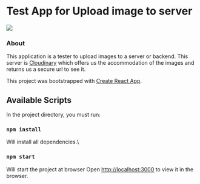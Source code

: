 # Test App for Upload image to server


<img src="https://res.cloudinary.com/dr9shic8v/image/upload/v1621880630/tihflt5qy9exsre15icr.png" />


###  About
This application is a tester to upload images to a server or backend. This server is [Cloudinary](https://cloudinary.com/) which offers us the accommodation of the images 
and returns us a secure url to see it.


This project was bootstrapped with [Create React App](https://github.com/facebook/create-react-app).

## Available Scripts

In the project directory, you must run:

### `npm install`

Will install all dependencies.\


### `npm start`
Will start the project at browser
Open [http://localhost:3000](http://localhost:3000) to view it in the browser.

